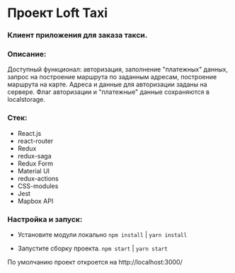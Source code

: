 # Проект Loft Taxi

### Клиент приложения для заказа такси.

### Описание:

Доступный функционал: авторизация, заполнение "платежных" данных, запрос на построение маршрута по заданным адресам, построение маршрута на карте. Адреса и данные для авторизации заданы на сервере. Флаг авторизации и "платежные" данные сохраняются в localstorage.

### Стек:

 - React.js
 - react-router
 - Redux
 - redux-saga
 - Redux Form
 - Material UI
 - redux-actions
 - CSS-modules
 - Jest
 - Mapbox API

### Настройка и запуск:

 - Установите модули локально
`npm install` | `yarn install`

 - Запустите сборку проекта. `npm start` | `yarn start`

По умолчанию проект откроется на http://localhost:3000/
